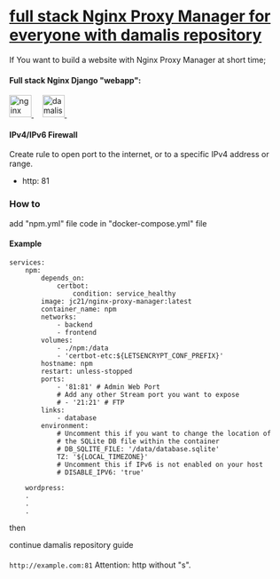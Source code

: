 # [full stack Nginx Proxy Manager for everyone with damalis repository](https://github.com/damalis/full-stack-nginx-proxy-manager-for-everyone-with-damalis-repository)

If You want to build a website with Nginx Proxy Manager at short time;

#### Full stack Nginx Django "webapp":
<p align="left"> <a href="https://https://nginxproxymanager.com/" target="_blank" rel="noreferrer"> <img src="https://avatars.githubusercontent.com/u/88089605?s=200&v=4" alt="nginx proxy manager" height="40" width="40"/> </a>&nbsp;&nbsp;&nbsp; 
<a href="https://github.com/damalis?tab=repositories" target="_blank" rel="noreferrer"> <img src="https://avatars.githubusercontent.com/u/11361779?v=4" alt="damalis" width="40" height="40" width="40"/> </a>&nbsp;&nbsp;&nbsp;</p>

#### IPv4/IPv6 Firewall
Create rule to open port to the internet, or to a specific IPv4 address or range.

- http: 81

### How to 
add "npm.yml" file code in "docker-compose.yml" file

#### Example

```
services:
	npm:
        depends_on:
            certbot:
                condition: service_healthy
        image: jc21/nginx-proxy-manager:latest
        container_name: npm
        networks:
            - backend
            - frontend
        volumes:
            - ./npm:/data
            - 'certbot-etc:${LETSENCRYPT_CONF_PREFIX}'
        hostname: npm
        restart: unless-stopped
        ports:
            - '81:81' # Admin Web Port
            # Add any other Stream port you want to expose
            # - '21:21' # FTP
        links:
            - database
        environment:
            # Uncomment this if you want to change the location of
            # the SQLite DB file within the container
            # DB_SQLITE_FILE: '/data/database.sqlite'
            TZ: '${LOCAL_TIMEZONE}'
            # Uncomment this if IPv6 is not enabled on your host
            # DISABLE_IPV6: 'true'

    wordpress:
	.
	.
	.
```

then

continue damalis repository guide

####

```http://example.com:81``` Attention: http without "s".
